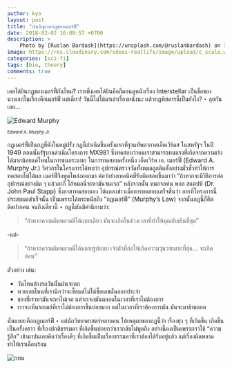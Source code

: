 ```yaml
---
author: kyo
layout: post
title: "บังเอิญเจอกฎของเมอร์ฟี่"
date: 2018-02-02 16:09:57 +0700
description: >
    Photo by [Ruslan Bardash](https://unsplash.com/@ruslanbardash) on [Unsplash](https://unsplash.com/)
image: https://res.cloudinary.com/sdees-reallife/image/upload/c_scale,w_1024/v1547772270/ruslan-bardash-505659-unsplash.jpg
categories: [sci-fi]
tags: [bio, theory]
comments: true
---
```

เคยได้ยินกฏของเมอร์ฟี่กันไหม? เราเพิ่งเคยได้ยินคือก็ตอนดูหนังเรื่อง Interstellar เป็นชื่อของนางเอกในเรื่องคือเมอร์ฟี่ เเต่เดี๋ยว! วันนี้ไม่ได้มาเล่าเรื่องหนังนะ เเล้วกฏพิสดารนี้เป็นยังไง? ‣ ลุยกันเลย...

![Edward Murphy](https://res.cloudinary.com/sdees-reallife/image/upload/r_10/v1547771898/edward-a-murphy-jr.jpg)

<sup><sub>*Edward A. Murphy Jr.*</sub></sup>

กฏเมอร์ฟี่เป็นกฏที่ดังในหมู่ฝรั่ง กฏนี้กำเนิดขึ้นครั้งแรกที่ฐานทัพอากาศเอ็ดเวิร์ดส ในสหรัฐฯ ในปี 1949  ตอนนั้นรัฐบาลดำเนินโครงการ MX981 ซึ่งทดสอบว่าคนเราสามารถทนแรงที่เกิดจากความเร่งได้มากน้อยแค่ไหนในการชนกระแทก ในการทดสอบครั้งหนึ่ง เอ็ดเวิร์ด เอ. เมอร์ฟี่ (Edward A. Murphy Jr.) วิศวกรในโครงการได้พบว่า
อุปกรณ์ตรวจวัดทั้งหมดถูกติดตั้งอย่างมั่วซั่วทำให้การทดสอบไม่ได้ผล เมอร์ฟี่จึงพูดโพล่งออกมา
ต่อว่าช่างเทคนิคที่รับผิดชอบขึ้นมาว่า “ถ้าหากจะมีวิธีการต่ออุปกรณ์อย่างผิด ๆ แล้วละก็
ไอ้หมอนี่จะหามันจนเจอ” หลังจากนั้น หมอจอห์น พอล สแตปป์ (Dr. John Paul Stapp)
ซึ่งอาสาทดสอบเอง ได้แถลงข่าวเมื่อการทดสอบเสร็จสิ้นว่า การที่โครงการนี้ประสบผลสำเร็จนั้น
เป็นเพราะได้ตระหนักถึง “กฎเมอร์ฟี่” (Murphy’s Law) จากนั้นกฎนี้ก็ฮิตติดปากคน จนถึงเดี๋ยวนี้ ‣ กฎนี้มันมีคำนิยามว่า:

> “ถ้าหากความผิดพลาดมีได้แบบเดียว มันจะเกิดในช่วงเวลาที่ทำให้คุณยับเยินที่สุด”

-แต่-
> “ถ้าหากความผิดพลาดมีได้หลายรูปแบบ เจ้าตัวที่ก่อให้เกิดความวุ่นวายมากที่สุด... จะเกิดก่อน”

ตัวอย่าง เช่น:

- วันไหนล้างรถวันนั้นฝนจะตก
- หวยเลขไหนที่เรานึกว่าจะซื้อแต่ไม่ได้ซื้อเลขนั้นออกประจำ
- ของที่เราหามันจะหาไม่เจอ แต่จะเจอมันตลอดในเวลาที่เราไม่ต้องการ
- เราจะเห็นรถเมล์ที่เราไม่ต้องการขึ้นบ่อยมาก แต่ในเวลาที่เราต้องการมัน มันจะมาช้าตลอด

นั่นแหละคือกฏเมอร์ฟี่ ‣ แต่นักวิทยาศาสตร์หลายคน ให้เหตุผลของกฏนี้ว่า เรื่องยุ่ง ๆ ที่เกิดขึ้น เกิดขึ้นเป็นครั้งคราว ทีเรื่องปกติธรรมดา
ที่เกิดขึ้นบ่อยกว่าเรากลับไม่พูดถึง อย่างนี้คงเป็นเพราะเราใช้ “ความรู้สึก” เข้ามาปนเลยคิดว่าเรื่องดีๆ
ที่เกิดขึ้นเป็นเรื่องธรรมดาที่เราต้องได้รับอยู่แล้ว แต่เรื่องผิดพลาดทำให้เราเดือนร้อน


![กทม](/sdee.co/assets/img/authors/kyo/2018-02-02/bangkok-traffic.jpg)
